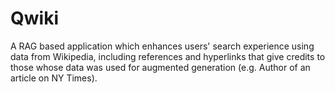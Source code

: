 # Qwiki
A RAG based application which enhances users' search experience using data from Wikipedia, including references and hyperlinks that give credits to those whose data was used for augmented generation (e.g. Author of an article on NY Times).

